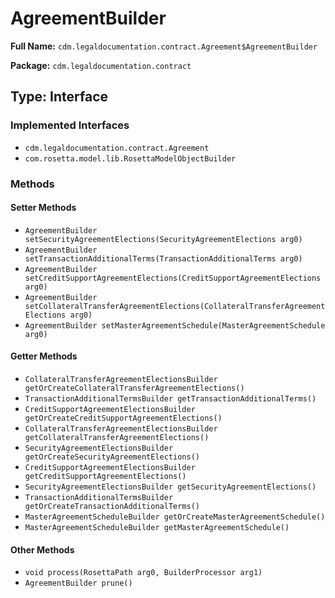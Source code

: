 # AgreementBuilder

**Full Name:** `cdm.legaldocumentation.contract.Agreement$AgreementBuilder`

**Package:** `cdm.legaldocumentation.contract`

## Type: Interface

### Implemented Interfaces

- `cdm.legaldocumentation.contract.Agreement`
- `com.rosetta.model.lib.RosettaModelObjectBuilder`

### Methods

#### Setter Methods

- `AgreementBuilder setSecurityAgreementElections(SecurityAgreementElections arg0)`
- `AgreementBuilder setTransactionAdditionalTerms(TransactionAdditionalTerms arg0)`
- `AgreementBuilder setCreditSupportAgreementElections(CreditSupportAgreementElections arg0)`
- `AgreementBuilder setCollateralTransferAgreementElections(CollateralTransferAgreementElections arg0)`
- `AgreementBuilder setMasterAgreementSchedule(MasterAgreementSchedule arg0)`

#### Getter Methods

- `CollateralTransferAgreementElectionsBuilder getOrCreateCollateralTransferAgreementElections()`
- `TransactionAdditionalTermsBuilder getTransactionAdditionalTerms()`
- `CreditSupportAgreementElectionsBuilder getOrCreateCreditSupportAgreementElections()`
- `CollateralTransferAgreementElectionsBuilder getCollateralTransferAgreementElections()`
- `SecurityAgreementElectionsBuilder getOrCreateSecurityAgreementElections()`
- `CreditSupportAgreementElectionsBuilder getCreditSupportAgreementElections()`
- `SecurityAgreementElectionsBuilder getSecurityAgreementElections()`
- `TransactionAdditionalTermsBuilder getOrCreateTransactionAdditionalTerms()`
- `MasterAgreementScheduleBuilder getOrCreateMasterAgreementSchedule()`
- `MasterAgreementScheduleBuilder getMasterAgreementSchedule()`

#### Other Methods

- `void process(RosettaPath arg0, BuilderProcessor arg1)`
- `AgreementBuilder prune()`

